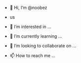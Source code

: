 - 👋 Hi, I’m @noobez
- us



































































- 👀 I’m interested in ...
- 🌱 I’m currently learning ...
- 💞️ I’m looking to collaborate on ...
- 📫 How to reach me ...

<!---
salutto/salutto is a ✨ special ✨ repository because its `README.md` (this file) appears on your GitHub profile.
You can click the Preview link to take a look at your changes.
--->
